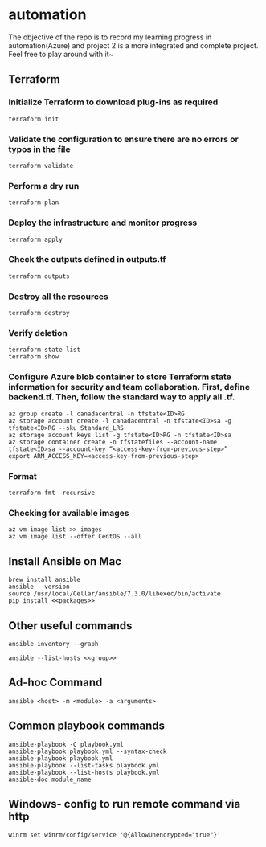 # automation
The objective of the repo is to record my learning progress in automation(Azure) and project 2 is a more integrated and complete project. Feel free to play around with it~

## Terraform
### Initialize Terraform to download plug-ins as required 
```
terraform init
```
### Validate the configuration to ensure there are no errors or typos in the file 
```
terraform validate
```
### Perform a dry run 
```
terraform plan
```
### Deploy the infrastructure and monitor progress 
```
terraform apply
```
### Check the outputs defined in outputs.tf
```
terraform outputs
```
### Destroy all the resources
```
terraform destroy
```
### Verify deletion
```
terraform state list
terraform show
```

### Configure Azure blob container to store Terraform state information for security and team collaboration. First, define backend.tf. Then, follow the standard way to apply all .tf. 
```
az group create -l canadacentral -n tfstate<ID>RG
az storage account create -l canadacentral -n tfstate<ID>sa -g tfstate<ID>RG --sku Standard_LRS
az storage account keys list -g tfstate<ID>RG -n tfstate<ID>sa
az storage container create -n tfstatefiles --account-name tfstate<ID>sa --account-key “<access-key-from-previous-step>”
export ARM_ACCESS_KEY=<access-key-from-previous-step>
```

### Format
```
terraform fmt -recursive
```

### Checking for available images
```
az vm image list >> images
az vm image list --offer CentOS --all
```

## Install Ansible on Mac
```
brew install ansible
ansible --version
source /usr/local/Cellar/ansible/7.3.0/libexec/bin/activate
pip install <<packages>>
```

## Other useful commands
```
ansible-inventory --graph 

ansible --list-hosts <<group>>
```

## Ad-hoc Command
```
ansible <host> -m <module> -a <arguments>

```

## Common playbook commands
```
ansible-playbook -C playbook.yml
ansible-playbook playbook.yml --syntax-check
ansible-playbook playbook.yml
ansible-playbook --list-tasks playbook.yml
ansible-playbook --list-hosts playbook.yml
ansible-doc module_name

```

## Windows- config to run remote command via http
```
winrm set winrm/config/service '@{AllowUnencrypted="true"}'
```
